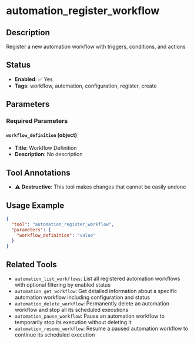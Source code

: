 # automation_register_workflow

## Description
Register a new automation workflow with triggers, conditions, and actions

## Status
- **Enabled**: ✅ Yes
- **Tags**: workflow, automation, configuration, register, create

## Parameters

### Required Parameters

#### `workflow_definition` (object)
- **Title**: Workflow Definition
- **Description**: No description

## Tool Annotations

- ⚠️ **Destructive**: This tool makes changes that cannot be easily undone

## Usage Example

```json
{
  "tool": "automation_register_workflow",
  "parameters": {
    "workflow_definition": "value"
  }
}
```

## Related Tools

- `automation_list_workflows`: List all registered automation workflows with optional filtering by enabled status
- `automation_get_workflow`: Get detailed information about a specific automation workflow including configuration and status
- `automation_delete_workflow`: Permanently delete an automation workflow and stop all its scheduled executions
- `automation_pause_workflow`: Pause an automation workflow to temporarily stop its execution without deleting it
- `automation_resume_workflow`: Resume a paused automation workflow to continue its scheduled execution

